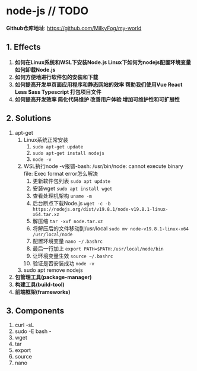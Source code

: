 # node-js // TODO

**Github仓库地址**: <https://github.com/MilkyFog/my-world>

## 1. **Effects**

1. **如何在Linux系统和WSL下安装Node.js Linux下如何为nodejs配置环境变量 如何卸载Node.js**
2. **如何方便地进行软件包的安装和下载**
3. **如何提高开发单页面应用程序和静态网站的效率 帮助我们使用Vue React Less Sass Typescript 打包项目文件**
4. **如何提高开发效率 简化代码维护 改善用户体验 增加可维护性和可扩展性**

## 2. **Solutions**

1. apt-get
   1. Linux系统正常安装
      1. `sudo apt-get update`
      2. `sudo apt-get install nodejs`
      3. `node -v`
   2. WSL执行node -v报错-bash: /usr/bin/node: cannot execute binary file: Exec format error怎么解决
      1. 更新软件包列表 `sudo apt update`
      2. 安装wget `sudo apt install wget`
      3. 查看处理机架构 `uname -m`
      4. 后台断点下载Node.js `wget -c -b https://nodejs.org/dist/v19.8.1/node-v19.8.1-linux-x64.tar.xz`
      5. 解压缩 `tar -xvf node.tar.xz`
      6. 将解压后的文件移动到/usr/local `sudo mv node-v19.8.1-linux-x64 /usr/local/node`
      7. 配置环境变量 `nano ~/.bashrc`
      8. 最后一行加上 `export PATH=$PATH:/usr/local/node/bin`
      9. 让环境变量生效 `source ~/.bashrc`
      10. 验证是否安装成功 `node -v`
   3. sudo apt remove nodejs
2. **包管理工具(package-manager)**
3. **构建工具(build-tool)**
4. **前端框架(frameworks)**

## 3. **Components**

1. curl -sL
2. sudo -E bash -
3. wget
4. tar
5. export
6. source
7. nano
